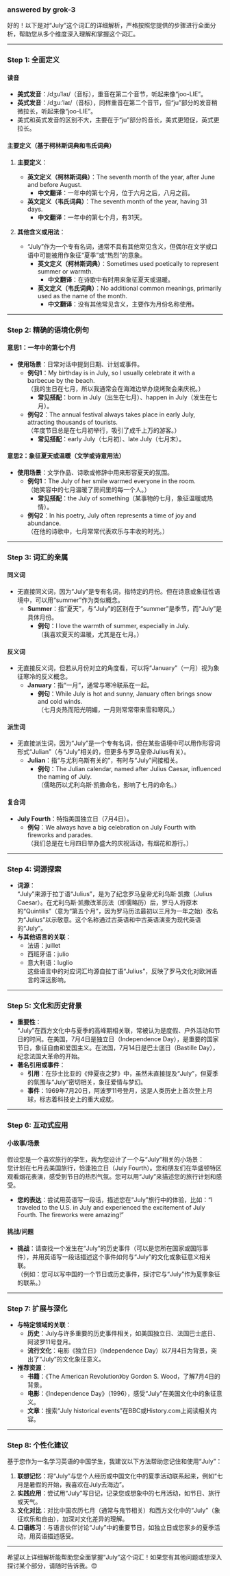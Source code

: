 ### answered by grok-3
好的！以下是对“July”这个词汇的详细解析，严格按照您提供的步骤进行全面分析，帮助您从多个维度深入理解和掌握这个词汇。

---

### Step 1: 全面定义

#### 读音
- **美式发音**：/dʒuˈlaɪ/（音标），重音在第二个音节，听起来像“joo-LIE”。
- **英式发音**：/dʒuːˈlaɪ/（音标），同样重音在第二个音节，但“ju”部分的发音稍微拉长，听起来像“joo-LIE”。
- 美式和英式发音的区别不大，主要在于“ju”部分的音长，美式更短促，英式更拉长。

#### 主要定义（基于柯林斯词典和韦氏词典）
1. **主要定义**：
   - **英文定义（柯林斯词典）**：The seventh month of the year, after June and before August.
     - **中文翻译**：一年中的第七个月，位于六月之后，八月之前。
   - **英文定义（韦氏词典）**：The seventh month of the year, having 31 days.
     - **中文翻译**：一年中的第七个月，有31天。

2. **其他含义或用法**：
   - “July”作为一个专有名词，通常不具有其他常见含义，但偶尔在文学或口语中可能被用作象征“夏季”或“热烈”的意象。
     - **英文定义（柯林斯词典）**：Sometimes used poetically to represent summer or warmth.
       - **中文翻译**：在诗歌中有时用来象征夏天或温暖。
     - **英文定义（韦氏词典）**：No additional common meanings, primarily used as the name of the month.
       - **中文翻译**：没有其他常见含义，主要作为月份名称使用。

---

### Step 2: 精确的语境化例句

#### 意思1：一年中的第七个月
- **使用场景**：日常对话中提到日期、计划或事件。
  - **例句1**：My birthday is in July, so I usually celebrate it with a barbecue by the beach.  
    （我的生日在七月，所以我通常会在海滩边举办烧烤聚会来庆祝。）
    - **常见搭配**：born in July（出生在七月）、happen in July（发生在七月）。
  - **例句2**：The annual festival always takes place in early July, attracting thousands of tourists.  
    （年度节日总是在七月初举行，吸引了成千上万的游客。）
    - **常见搭配**：early July（七月初）、late July（七月末）。

#### 意思2：象征夏天或温暖（文学或诗意用法）
- **使用场景**：文学作品、诗歌或修辞中用来形容夏天的氛围。
  - **例句1**：The July of her smile warmed everyone in the room.  
    （她笑容中的七月温暖了房间里的每一个人。）
    - **常见搭配**：the July of something（某事物的七月，象征温暖或热情）。
  - **例句2**：In his poetry, July often represents a time of joy and abundance.  
    （在他的诗歌中，七月常常代表欢乐与丰收的时光。）

---

### Step 3: 词汇的亲属

#### 同义词
- 无直接同义词，因为“July”是专有名词，指特定的月份。但在诗意或象征性语境中，可以用“summer”作为类似概念。
  - **Summer**：指“夏天”，与“July”的区别在于“summer”是季节，而“July”是具体月份。
    - **例句**：I love the warmth of summer, especially in July.  
      （我喜欢夏天的温暖，尤其是在七月。）

#### 反义词
- 无直接反义词，但若从月份对立的角度看，可以将“January”（一月）视为象征寒冷的反义概念。
  - **January**：指“一月”，通常与寒冷联系在一起。
    - **例句**：While July is hot and sunny, January often brings snow and cold winds.  
      （七月炎热而阳光明媚，一月则常常带来雪和寒风。）

#### 派生词
- 无直接派生词，因为“July”是一个专有名词，但在某些语境中可以用作形容词形式“Julian”（与“July”相关的，但更多与罗马皇帝Julius有关）。
  - **Julian**：指“与尤利乌斯有关的”，有时与“July”间接相关。
    - **例句**：The Julian calendar, named after Julius Caesar, influenced the naming of July.  
      （儒略历以尤利乌斯·凯撒命名，影响了七月的命名。）

#### 复合词
- **July Fourth**：特指美国独立日（7月4日）。
  - **例句**：We always have a big celebration on July Fourth with fireworks and parades.  
    （我们总是在七月四日举办盛大的庆祝活动，有烟花和游行。）

---

### Step 4: 词源探索

- **词源**：  
  “July”来源于拉丁语“Julius”，是为了纪念罗马皇帝尤利乌斯·凯撒（Julius Caesar）。在尤利乌斯·凯撒改革历法（即儒略历）后，罗马人将原本的“Quintilis”（意为“第五个月”，因为罗马历法最初以三月为一年之始）改名为“Julius”以示敬意。这个名称通过古英语和中古英语演变为现代英语的“July”。
- **与其他语言的关联**：  
  - 法语：juillet  
  - 西班牙语：julio  
  - 意大利语：luglio  
  这些语言中的对应词汇均源自拉丁语“Julius”，反映了罗马文化对欧洲语言的深远影响。

---

### Step 5: 文化和历史背景

- **重要性**：  
  “July”在西方文化中与夏季的高峰期相关联，常被认为是度假、户外活动和节日的时间。在美国，7月4日是独立日（Independence Day），是重要的国家节日，象征自由和爱国主义。在法国，7月14日是巴士底日（Bastille Day），纪念法国大革命的开始。
- **著名引用或事件**：
  - **引用**：在莎士比亚的《仲夏夜之梦》中，虽然未直接提及“July”，但夏季的氛围与“July”密切相关，象征爱情与梦幻。
  - **事件**：1969年7月20日，阿波罗11号登月，这是人类历史上首次登上月球，标志着科技史上的重大成就。

---

### Step 6: 互动式应用

#### 小故事/场景
假设您是一个喜欢旅行的学生，我为您设计了一个与“July”相关的小场景：  
您计划在七月去美国旅行，恰逢独立日（July Fourth）。您和朋友们在华盛顿特区观看烟花表演，感受到节日的热烈气氛。您可以用“July”来描述您的旅行计划和感受。  
- **您的表达**：尝试用英语写一段话，描述您在“July”旅行中的体验，比如：“I traveled to the U.S. in July and experienced the excitement of July Fourth. The fireworks were amazing!”

#### 挑战/问题
- **挑战**：请查找一个发生在“July”的历史事件（可以是您所在国家或国际事件），并用英语写一段话描述这个事件如何与“July”的文化或象征意义相关联。  
  （例如：您可以写中国的一个节日或历史事件，探讨它与“July”作为夏季象征的联系。）

---

### Step 7: 扩展与深化

- **与特定领域的关联**：
  - **历史**：July与许多重要的历史事件相关，如美国独立日、法国巴士底日、阿波罗11号登月。
  - **流行文化**：电影《独立日》（Independence Day）以7月4日为背景，突出了“July”的文化象征意义。
- **推荐资源**：
  - **书籍**：《The American Revolution》by Gordon S. Wood，了解7月4日的背景。
  - **电影**：《Independence Day》（1996），感受“July”在美国文化中的象征意义。
  - **文章**：搜索“July historical events”在BBC或History.com上阅读相关内容。

---

### Step 8: 个性化建议

基于您作为一名学习英语的中国学生，我建议以下方法帮助您记住和使用“July”：
1. **联想记忆**：将“July”与您个人经历或中国文化中的夏季活动联系起来，例如“七月是暑假的开始，我喜欢在July去海边”。
2. **实践应用**：尝试用“July”写日记，记录您或想象中的七月活动，如节日、旅行或天气。
3. **文化对比**：对比中国农历七月（通常与鬼节相关）和西方文化中的“July”（象征欢乐和自由），加深对文化差异的理解。
4. **口语练习**：与语言伙伴讨论“July”中的重要节日，如独立日或您家乡的夏季活动，用英语描述感受。

---

希望以上详细解析能帮助您全面掌握“July”这个词汇！如果您有其他问题或想深入探讨某个部分，请随时告诉我。😊